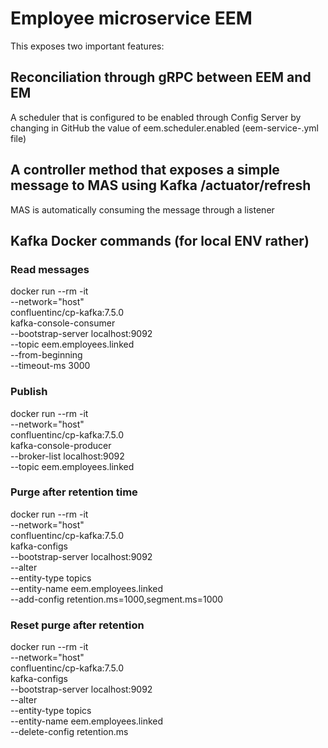 # Employee microservice EEM

This exposes two important features:

## Reconciliation through gRPC between EEM and EM
A scheduler that is configured to be enabled through Config Server
  by changing in GitHub the value of eem.scheduler.enabled (eem-service-<ENV>.yml file)

## A controller method that exposes a simple message to MAS using Kafka /actuator/refresh
MAS is automatically consuming the message through a listener

## Kafka Docker commands (for local ENV rather)
### Read messages
docker run --rm -it \
--network="host" \
confluentinc/cp-kafka:7.5.0 \
kafka-console-consumer \
--bootstrap-server localhost:9092 \
--topic eem.employees.linked \
--from-beginning \
--timeout-ms 3000

### Publish
docker run --rm -it \
--network="host" \
confluentinc/cp-kafka:7.5.0 \
kafka-console-producer \
--broker-list localhost:9092 \
--topic eem.employees.linked


### Purge after retention time
docker run --rm -it \
--network="host" \
confluentinc/cp-kafka:7.5.0 \
kafka-configs \
--bootstrap-server localhost:9092 \
--alter \
--entity-type topics \
--entity-name eem.employees.linked \
--add-config retention.ms=1000,segment.ms=1000

### Reset purge after retention
docker run --rm -it \
--network="host" \
confluentinc/cp-kafka:7.5.0 \
kafka-configs \
--bootstrap-server localhost:9092 \
--alter \
--entity-type topics \
--entity-name eem.employees.linked \
--delete-config retention.ms